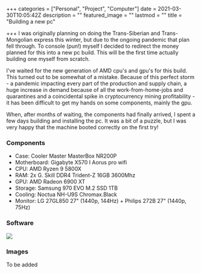 +++
categories = ["Personal", "Project", "Computer"]
date = 2021-03-30T10:05:42Z
description = ""
featured_image = ""
lastmod = ""
title = "Building a new pc"

+++
I was originally planning on doing the Trans-Siberian and Trans-Mongolian express this winter, but due to the ongoing pandemic that plan fell through. To console (pun!) myself I decided to redirect the money planned for this into a new pc build. This will be the first time actually building one myself from scratch. 

<!--more--> 

I've waited for the new generation of AMD cpu's and gpu's for this build. This turned out to be somewhat of a mistake. Because of this perfect storm - a pandemic impacting every part of the production and supply chain, a huge increase in demand because of all the work-from-home-jobs and quarantines and a coincidental spike in cryptocurrency mining profitability - it has been difficult to get my hands on some components, mainly the gpu.

When, after months of waiting, the components had finally arrived, I spent a few days building and installing the pc. It was a bit of a puzzle, but I was very happy that the machine booted correctly on the first try!

### Components

* Case: Cooler Master MasterBox NR200P
* Motherboard: Gigabyte X570 I Aorus pro wifi
* CPU: AMD Ryzen 9 5800X
* RAM: 2x G. Skill DDR4 Trident-Z 16GB 3600Mhz
* GPU: AMD Radeon 6900 XT
* Storage: Samsung 970 EVO M.2 SSD 1TB
* Cooling: Noctua NH-U9S Chromax.Black
* Monitor: LG 27GL850 27" (1440p, 144Hz) + Philips 272B 27" (1440p, 75Hz)

### Software

![](/img/neofetch.png)

### Images

To be added